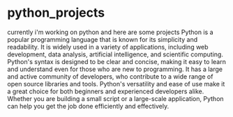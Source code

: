 # python_projects
currently i'm working on python and here are some projects
Python is a popular programming language that is known for its simplicity and readability. It is widely used in a variety of applications, including web development, data analysis, artificial intelligence, and scientific computing. Python's syntax is designed to be clear and concise, making it easy to learn and understand even for those who are new to programming. It has a large and active community of developers, who contribute to a wide range of open source libraries and tools. Python's versatility and ease of use make it a great choice for both beginners and experienced developers alike. Whether you are building a small script or a large-scale application, Python can help you get the job done efficiently and effectively.
